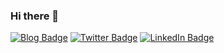 ### Hi there 👋

<!--
**IrlanFreitas/IrlanFreitas** is a ✨ _special_ ✨ repository because its `README.md` (this file) appears on your GitHub profile.

Here are some ideas to get you started:

- 🔭 I’m currently working on ...
- 🌱 I’m currently learning ...
- 👯 I’m looking to collaborate on ...
- 🤔 I’m looking for help with ...
- 💬 Ask me about ...
- 📫 How to reach me: ...
- 😄 Pronouns: ...
- ⚡ Fun fact: ...
-->


[![Blog Badge](https://img.shields.io/badge/blog-olha%20l%C3%A1-663399?style=flat-square&logo=gatsby)](https:irlanfreitas.me)
[![Twitter Badge](https://img.shields.io/badge/Twitter-Profile-informational?style=flat&logo=twitter&logoColor=white&color=1CA2F1&style=flat-square&logo=appveyor)](https://twitter.com/IrlanFreitas_)
[![LinkedIn Badge](https://img.shields.io/badge/LinkedIn-Profile-informational?style=flat&logo=linkedin&logoColor=white&color=0D76A8&style=flat-square&logo=appveyor)](https://www.linkedin.com/in/IrlanFreitas/)
